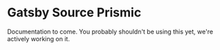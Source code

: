 # Gatsby Source Prismic

Documentation to come. You probably shouldn't be using this yet, we're actively working on it. 
